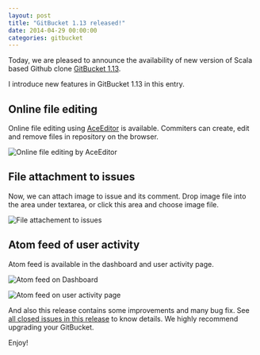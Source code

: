 ```yaml
---
layout: post
title: "GitBucket 1.13 released!"
date: 2014-04-29 00:00:00
categories: gitbucket
---
```

Today, we are pleased to announce the availability of  new version of Scala based Github clone [GitBucket 1.13](https://github.com/takezoe/gitbucket/releases/tag/1.13).

I introduce new features in GitBucket 1.13 in this entry.

## Online file editing

Online file editing using [AceEditor](http://ace.c9.io/#nav=about) is available. Commiters can create, edit and remove files in repository on the browser.

![Online file editing by AceEditor]({{site.baseurl}}/images/gitbucket-1.13/aceeditor.png)

## File attachment to issues

Now, we can attach image to issue and its comment. Drop image file into the area under textarea, or click this area and choose image file.

![File attachement to issues]({{site.baseurl}}/images/gitbucket-1.13/attach.png)

## Atom feed of user activity

Atom feed is available in the dashboard and user activity page.

![Atom feed on Dashboard]({{site.baseurl}}/images/gitbucket-1.13/rss1.png)

![Atom feed on user activity page]({{site.baseurl}}/images/gitbucket-1.13/rss2.png)

And also this release contains some improvements and many bug fix. See [all closed issues in this release](https://github.com/takezoe/gitbucket/issues?milestone=16&state=closed) to know details. We highly recommend upgrading your GitBucket.

Enjoy!
